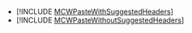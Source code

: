 - [!INCLUDE [MCWPasteWithSuggestedHeaders](./MCWPasteWithSuggestedHeaders.md)]
- [!INCLUDE [MCWPasteWithoutSuggestedHeaders](./MCWPasteWithoutSuggestedHeaders.md)]



